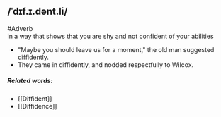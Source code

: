 ## /ˈdɪf.ɪ.dənt.li/  
#Adverb  
in a way that shows that you are shy and not confident of your abilities

- "Maybe you should leave us for a moment," the old man suggested diffidently.
- They came in diffidently, and nodded respectfully to Wilcox.

##### Related words:
- [[Diffident]]
- [[Diffidence]]